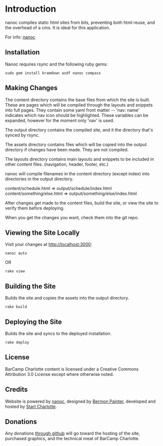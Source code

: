 Introduction
============

nanoc compiles static html sites from bits, preventing both
html reuse, and the overhead of a cms.  It is ideal for this
application.

For info: [nanoc](http://nanoc.stoneship.org)

Installation
------------

Nanoc requires rsync and the following ruby gems:

    sudo gem install kramdown asdf nanoc compass


Making Changes
--------------

The content directory contains the base files from which the
site is built.  These are pages which will be compiled through
the layouts and snippets into full pages.  They contain some
yaml front matter -- 'nav: name' indicates which nav icon
should be highlighted.  These variables can be expanded, however
for the moment only 'nav' is used.

The output directory contains the compiled site, and it the
directory that's synced by rsync.

The assets directory contains files which will be copied 
into the output directory if changes have been made.  They are
not compiled.

The layouts directory contains main layouts and snippets to be
included in other content files.  (navigation, header, footer, etc.)

nanoc will compile filenames in the content directory (except
index) into directories in the output directory.  

content/schedule.html => output/schedule/index.html
content/something/else.html => output/something/else/index.html

After changes get made to the content files, build the site, or 
view the site to verify them before deploying.

When you get the changes you want, check them into the git repo.

Viewing the Site Locally
------------------------

Visit your changes at [http://localhost:3000](http://localhost:3000):

    nanoc auto

OR

    rake view


Building the Site
-----------------

Builds the site and copies the assets into the output directory.

    rake build

Deploying the Site
------------------

Builds the site and syncs to the deployed installation.

    rake deploy

License
-------

BarCamp Charlotte content is licensed under a Creative Commons Attribution 3.0 License except where otherwise noted.

Credits
-------

Website is powered by [nanoc](http://nanoc.stoneship.org), designed by [Bermon Painter](http://bermonpainter.com), developed and hosted by [Start Charlotte](http://startcharlotte.com).

Donations
---------

Any donations [through github](http://github.com/bvandgrift/barcampclt) will go toward the hosting of the site, purchased graphics, and the technical meat of BarCamp Charlotte.

